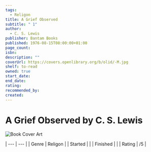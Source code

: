```yaml
---
tags:
  - Religon
title: A Grief Observed
subtitle: " 1"
author:
  - C. S. Lewis
publisher: Bantam Books
published: 1976-08-15T08:00:00+01:00
page_count: 
isbn: 
description: ""
coverUrl: https://covers.openlibrary.org/b/olid/-M.jpg
shelf: to-read
owned: true
start_date: 
end_date: 
rating: 
recommended_by: 
created: 
---
```


# A Grief Observed by C. S. Lewis

![Book Cover Art](https://covers.openlibrary.org/b/olid/-M.jpg)


| --- | --- |
| Genre | Religon |
| Started |  |
| Finished |  |
| Rating | /5 |

